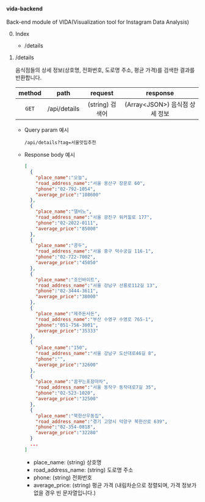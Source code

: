 #### vida-backend

Back-end module of VIDA(Visualization tool for Instagram Data Analysis)



0. Index

   - /details
   
   

1. /details

   음식점들의 상세 정보(상호명, 전화번호, 도로명 주소, 평균 가격)를 검색한 결과를 반환합니다.

   | method |     path     |     request     |               response               |
   | :----: | :----------: | :-------------: | :----------------------------------: |
   | `GET`  | /api/details | (string) 검색어 | (Array&lt;JSON&gt;) 음식점 상세 정보 |

   - Query param 예시

     `/api/details?tag=서울맛집추천`

   - Response body 예시

     ```json
     [
       {
         "place_name":"오늘",
         "road_address_name":"서울 용산구 장문로 60",
         "phone":"02-792-1054",
         "average_price":"108600"
       },
       {
         "place_name":"델비노",
         "road_address_name":"서울 광진구 워커힐로 177",
         "phone":"02-2022-0111",
         "average_price":"85000"
       },
       {
         "place_name":"콩두",
         "road_address_name":"서울 중구 덕수궁길 116-1",
         "phone":"02-722-7002",
         "average_price":"45050"
       },
       {
         "place_name":"조인바이트",
         "road_address_name":"서울 강남구 선릉로112길 13",
         "phone":"02-3444-3611",
         "average_price":"38000"
       },
       {
         "place_name":"제주돈사돈",
         "road_address_name":"부산 수영구 수영로 765-1",
         "phone":"051-756-3001",
         "average_price":"35333"
       },
       {
         "place_name":"150",
         "road_address_name":"서울 강남구 도산대로46길 8",
         "phone":"",
         "average_price":"32600"
       },
       {
         "place_name":"꿈꾸는포장마차",
         "road_address_name":"서울 동작구 동작대로7길 35",
         "phone":"02-523-1020",
         "average_price":"32500"
       },
       {
         "place_name":"북한산우동집",
         "road_address_name":"경기 고양시 덕양구 북한산로 639",
         "phone":"02-354-0818",
         "average_price":"32280"
       }
       ...
     ]
     ```

     - place_name: (string) 상호명
     - road_address_name: (string) 도로명 주소
     - phone: (string) 전화번호
     - average_price: (string) 평균 가격 (내림차순으로 정렬되며, 가격 정보가 없을 경우 빈 문자열입니다.)
